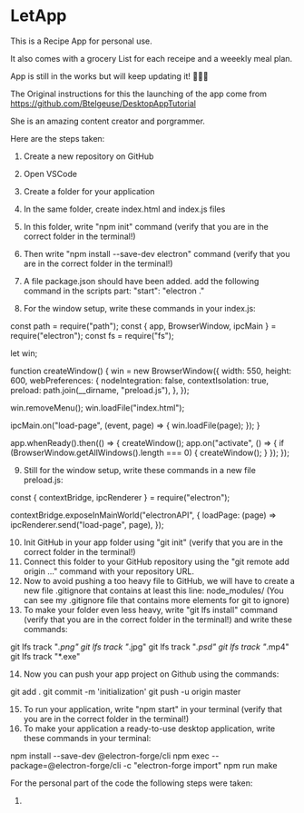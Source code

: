 # LetApp
This is a Recipe App for personal use.

It also comes with a grocery List for each receipe and a weeekly meal plan.

App is still in the works but will keep updating it! 🧚‍♂️✨

The Original instructions for this the launching of the app come from https://github.com/Btelgeuse/DesktopAppTutorial

She is an amazing content creator and porgrammer. 

Here are the steps taken:

1. Create a new repository on GitHub
2. Open VSCode
3. Create a folder for your application
4. In the same folder, create index.html and index.js files
5. In this folder, write "npm init" command (verify that you are in the correct folder in the terminal!)
6. Then write "npm install --save-dev electron" command (verify that you are in the correct folder in the terminal!)
7. A file package.json should have been added. add the following command in the scripts part:  "start": "electron ."

8. For the window setup, write these commands in your index.js:

const path = require("path");
const { app, BrowserWindow, ipcMain } = require("electron");
const fs = require("fs");

let win;

function createWindow() {
  win = new BrowserWindow({
    width: 550,
    height: 600,
    webPreferences: {
      nodeIntegration: false,
      contextIsolation: true,
      preload: path.join(__dirname, "preload.js"),
    },
  });

  win.removeMenu();
  win.loadFile("index.html");
  
  ipcMain.on("load-page", (event, page) => {
    win.loadFile(page);
  });
}

app.whenReady().then(() => {
  createWindow();
  app.on("activate", () => {
    if (BrowserWindow.getAllWindows().length === 0) {
      createWindow();
    }
  });
});

9. Still for the window setup, write these commands in a new file preload.js:

const { contextBridge, ipcRenderer } = require("electron");

contextBridge.exposeInMainWorld("electronAPI", {
  loadPage: (page) => ipcRenderer.send("load-page", page),
});

10. Init GitHub in your app folder using "git init" (verify that you are in the correct folder in the terminal!)
11. Connect this folder to your GitHub repository using the "git remote add origin ..." command with your repository URL.
12. Now to avoid pushing a too heavy file to GitHub, we will have to create a new file .gitignore that contains at least this line: node_modules/
(You can see my .gitignore file that contains more elements for git to ignore)
13. To make your folder even less heavy, write "git lfs install" command (verify that you are in the correct folder in the terminal!) and write these commands:

git lfs track "*.png"
git lfs track "*.jpg"
git lfs track "*.psd"
git lfs track "*.mp4"
git lfs track "*.exe"

14. Now you can push your app project on Github using the commands:

git add .
git commit -m 'initialization'
git push -u origin master

15. To run your application, write "npm start" in your terminal (verify that you are in the correct folder in the terminal!)
16. To make your application a ready-to-use desktop application, write these commands in your terminal:

npm install --save-dev @electron-forge/cli
npm exec --package=@electron-forge/cli -c "electron-forge import"
npm run make


For the personal part of the code the following steps were taken:

1. 
